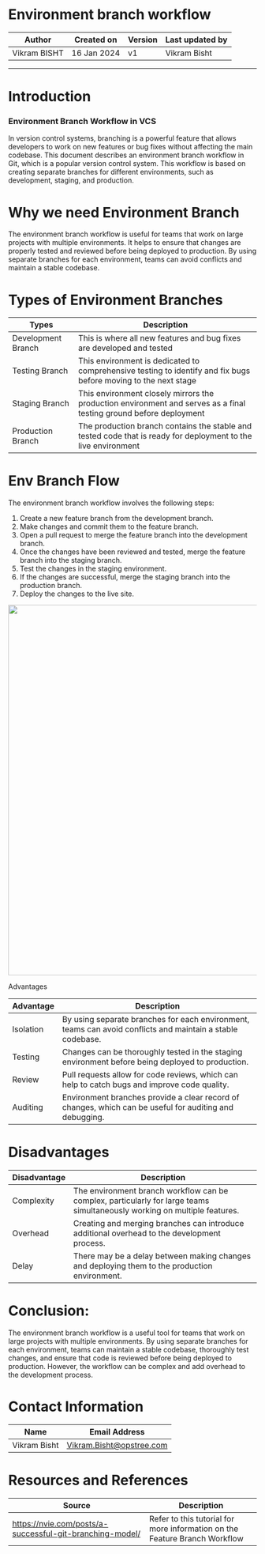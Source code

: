 # Environment branch workflow

|   Author     |  Created on   |  Version   | Last updated by | 
| ------------ | --------------| -----------|---------------- |
| Vikram BISHT | 16 Jan 2024   |     v1     | Vikram Bisht    | 

---
# Introduction
### Environment Branch Workflow in VCS
In version control systems, branching is a powerful feature that allows developers to work on new features or bug fixes without affecting the main codebase. This document describes an environment branch workflow in Git, which is a popular version control system. This workflow is based on creating separate branches for different environments, such as development, staging, and production.

# Why we need Environment Branch
The environment branch workflow is useful for teams that work on large projects with multiple environments. It helps to ensure that changes are properly tested and reviewed before being deployed to production. By using separate branches for each environment, teams can avoid conflicts and maintain a stable codebase.

# Types of Environment Branches

|  Types                   |        Description                                                                                                 |
| ------------             | ---------------------------------------------------------------------------------------------------------          |
| Development Branch       |  This is where all new features and bug fixes are developed and tested                                             |  
| Testing Branch           |  This environment is dedicated to comprehensive testing to identify and fix bugs before moving to the next stage   |
| Staging Branch           | This environment closely mirrors the production environment and serves as a final testing ground before deployment |
| Production Branch        | The production branch contains the stable and tested code that is ready for deployment to the live environment     |


# Env Branch Flow
The environment branch workflow involves the following steps:
1. Create a new feature branch from the development branch.
2. Make changes and commit them to the feature branch.
2. Open a pull request to merge the feature branch into the development branch.
3. Once the changes have been reviewed and tested, merge the feature branch into the staging branch.
4. Test the changes in the staging environment.
5. If the changes are successful, merge the staging branch into the production branch.
6. Deploy the changes to the live site.

<img width="750" length="500"  src="https://github.com/avengers-p7/Documentation/assets/79625874/caca1064-c250-4b4c-86e9-fc811f640394">

 Advantages

| Advantage          | Description                                                                                                     |
| ------------------ | --------------------------------------------------------------------------------------------------------------- |
| Isolation          | By using separate branches for each environment, teams can avoid conflicts and maintain a stable codebase.      |
| Testing            | Changes can be thoroughly tested in the staging environment before being deployed to production.                  |
| Review             | Pull requests allow for code reviews, which can help to catch bugs and improve code quality.                     |
| Auditing           | Environment branches provide a clear record of changes, which can be useful for auditing and debugging.           |


# Disadvantages

| Disadvantage | Description                                                                                                   |
| ------------ | ------------------------------------------------------------------------------------------------------------- |
| Complexity   | The environment branch workflow can be complex, particularly for large teams simultaneously working on multiple features. |
| Overhead     | Creating and merging branches can introduce additional overhead to the development process.                   |
| Delay        | There may be a delay between making changes and deploying them to the production environment.                   |

# Conclusion: 
The environment branch workflow is a useful tool for teams that work on large projects with multiple environments. By using separate branches for each environment, teams can maintain a stable codebase, thoroughly test changes, and ensure that code is reviewed before being deployed to production. However, the workflow can be complex and add overhead to the development process.


# Contact Information

|  Name                     |        	Email Address           |
| ------------              | --------------------------------|
| Vikram Bisht              |  Vikram.Bisht@opstree.com       |  

# Resources and References

|  Source                                                             |        Description                                                           |
| ------------                                                        | --------------------------------                                             |
| https://nvie.com/posts/a-successful-git-branching-model/            |  Refer to this tutorial for more information on the Feature Branch Workflow  |  
	
